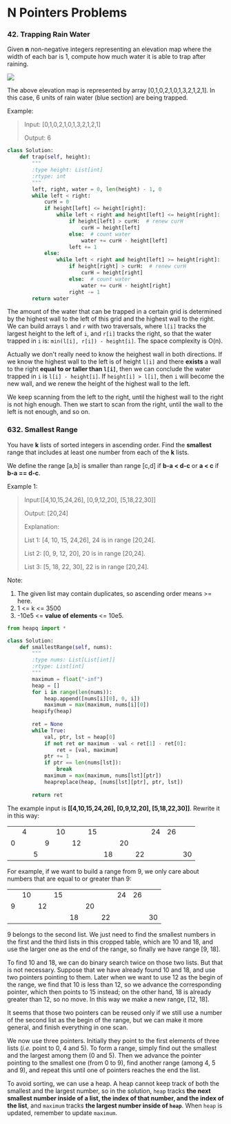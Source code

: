 # N Pointers Problems

### 42. Trapping Rain Water

Given **n** non-negative integers representing an elevation map where the width of each bar is 1, compute how much water it is able to trap after raining.

![](http://www.leetcode.com/static/images/problemset/rainwatertrap.png)

The above elevation map is represented by array [0,1,0,2,1,0,1,3,2,1,2,1]. In this case, 6 units of rain water (blue section) are being trapped.

Example:

> Input: [0,1,0,2,1,0,1,3,2,1,2,1]
> 
> Output: 6

```python
class Solution:
    def trap(self, height):
        """
        :type height: List[int]
        :rtype: int
        """
        left, right, water = 0, len(height) - 1, 0
        while left < right:
            curH = 0
            if height[left] <= height[right]:
                while left < right and height[left] <= height[right]:
                    if height[left] > curH:  # renew curH
                        curH = height[left]
                    else:  # count water
                        water += curH - height[left]
                    left += 1
            else:
                while left < right and height[left] >= height[right]:
                    if height[right] > curH:  # renew curH
                        curH = height[right]
                    else:  # count water
                        water += curH - height[right]
                    right -= 1
        return water
```

The amount of the water that can be trapped in a certain grid is determined by the highest wall to the left of this grid and the highest wall to the right. We can build arrays `l` and `r` with two traversals, where `l[i]` tracks the largest height to the left of `i`, and `r[i]` tracks the right, so that the water trapped in `i` is: `min(l[i], r[i]) - height[i]`. The space complexity is O(n).

Actually we don't really need to know the heighest wall in both directions. If we know the highest wall to the left is of height `l[i]` and there **exists** a wall to the right **equal to or taller than `l[i]`**, then we can conclude the water trapped in `i` is `l[i] - height[i]`. If `height[i] > l[i]`, then `i` will become the new wall, and we renew the height of the highest wall to the left.

We keep scanning from the left to the right, until the highest wall to the right is not high enough. Then we start to scan from the right, until the wall to the left is not enough, and so on.

### 632. Smallest Range

You have **k** lists of sorted integers in ascending order. Find the **smallest** range that includes at least one number from each of the **k** lists.

We define the range [a,b] is smaller than range [c,d] if **b-a < d-c** or **a < c** if **b-a == d-c**.

Example 1:

> Input:[[4,10,15,24,26], [0,9,12,20], [5,18,22,30]]
> 
> Output: [20,24]
> 
> Explanation: 
> 
> List 1: [4, 10, 15, 24,26], 24 is in range [20,24].
> 
> List 2: [0, 9, 12, 20], 20 is in range [20,24].
> 
> List 3: [5, 18, 22, 30], 22 is in range [20,24].

Note:

1. The given list may contain duplicates, so ascending order means >= here.
2. 1 <= k <= 3500
3. -10e5 <= **value of elements** <= 10e5.

```python
from heapq import *

class Solution:
    def smallestRange(self, nums):
        """
        :type nums: List[List[int]]
        :rtype: List[int]
        """
        maximum = float("-inf")
        heap = []
        for i in range(len(nums)):
            heap.append([nums[i][0], 0, i])
            maximum = max(maximum, nums[i][0])
        heapify(heap)
        
        ret = None
        while True:
            val, ptr, lst = heap[0]
            if not ret or maximum - val < ret[1] - ret[0]:
                ret = [val, maximum]
            ptr += 1
            if ptr == len(nums[lst]):
                break
            maximum = max(maximum, nums[lst][ptr])
            heapreplace(heap, [nums[lst][ptr], ptr, lst])
            
        return ret
```

The example input is **[[4,10,15,24,26], [0,9,12,20], [5,18,22,30]]**. Rewrite it in this way:

|   |   |   |   |    |    |    |    |    |    |    |    |    |
|---|---|---|---|----|----|----|----|----|----|----|----|----|
|   | 4 |   |   | 10 |    | 15 |    |    |    | 24 | 26 |    |
| 0 |   |   | 9 |    | 12 |    |    | 20 |    |    |    |    |
|   |   | 5 |   |    |    |    | 18 |    | 22 |    |    | 30 |

For example, if we want to build a range from 9, we only care about  numbers that are equal to or greater than 9:

|   |    |    |    |    |    |    |    |    |    |
|---|----|----|----|----|----|----|----|----|----|
|   | 10 |    | 15 |    |    |    | 24 | 26 |    |
| 9 |    | 12 |    |    | 20 |    |    |    |    |
|   |    |    |    | 18 |    | 22 |    |    | 30 |

9 belongs to the second list. We just need to find the smallest numbers in the first and the third lists in this cropped table, which are 10 and 18, and use the larger one as the end of the range, so finally we have range [9, 18].

To find 10 and 18, we can do binary search twice on those two lists. But that is not necessary. Suppose that we have already found 10 and 18, and use two pointers pointing to them. Later when we want to use 12 as the begin of the range, we find that 10 is less than 12, so we advance the corresponding pointer, which then points to 15 instead; on the other hand, 18 is already greater than 12, so no move. In this way we make a new range, [12, 18].

It seems that those two pointers can be reused only if we still use a number of the second list as the begin of the range, but we can make it more general, and finish everything in one scan.

We now use three pointers. Initially they point to the first elements of three lists (*i.e.* point to 0, 4 and 5). To form a range, simply find out the smallest and the largest among them (0 and 5). Then we advance the pointer pointing to the smallest one (from 0 to 9), find another range (among 4, 5 and 9), and repeat this until one of pointers reaches the end the list.

To avoid sorting, we can use a heap. A heap cannot keep track of both the smallest and the largest number, so in the solution, `heap` tracks **the next smallest number inside of a list, the index of that number, and the index of the list**, and `maximum` tracks **the largest number inside of `heap`**. When `heap` is updated, remember to update `maximum`.